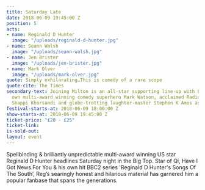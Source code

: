 ```yaml
---
title: Saturday Late
date: 2018-06-09 19:45:00 Z
position: 5
acts:
- name: Reginald D Hunter
  image: "/uploads/reginald-d-hunter.jpg"
- name: Seann Walsh
  image: "/uploads/seann-walsh.jpg"
- name: Jen Brister
  image: "/uploads/jen-brister.jpg"
- name: Mark Olver
  image: "/uploads/mark-olver.jpg"
quote: Simply exhilarating…This is comedy of a rare scope
quote-cite: The Times
secondary-text: Joining Milton is an all-star supporting line-up with Bristol’s very
  own multi-award winning comedy superhero Mark Watson, acclaimed Radio 4 favourite
  Shappi Khorsandi and globe-trotting laughter-master Stephen K Amos as host.
festival-starts-at: 2018-06-09 18:00:00 Z
show-starts-at: 2018-06-09 19:45:00 Z
ticket-price: "£20 - £25"
ticket-link: 
is-sold-out: 
layout: event
---
```


Spellbinding & brilliantly unpredictable multi-award winning US star Reginald D Hunter headlines Saturday night in the Big Top. Star of Qi, Have I Got News For You & his own hit BBC2 series 'Reginald D Hunter's Songs Of The South’, Reg’s searingly honest and hilarious material has garnered him a popular fanbase that spans the generations.